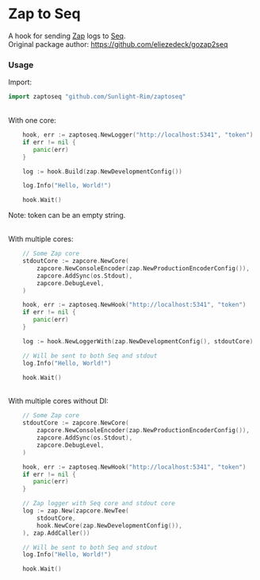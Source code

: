 # Zap to Seq

A hook for sending [Zap](https://pkg.go.dev/go.uber.org/zap) logs to [Seq](https://datalust.co/seq). \
Original package author: https://github.com/eliezedeck/gozap2seq

### Usage

Import:
```go
import zaptoseq "github.com/Sunlight-Rim/zaptoseq"
```
\
With one core:
```go
    hook, err := zaptoseq.NewLogger("http://localhost:5341", "token")
    if err != nil {
   	   panic(err)
    }

    log := hook.Build(zap.NewDevelopmentConfig())

    log.Info("Hello, World!")

    hook.Wait()
```
Note: token can be an empty string.

\
With multiple cores:
```go
    // Some Zap core
    stdoutCore := zapcore.NewCore(
        zapcore.NewConsoleEncoder(zap.NewProductionEncoderConfig()),
        zapcore.AddSync(os.Stdout),
        zapcore.DebugLevel,
    )

    hook, err := zaptoseq.NewHook("http://localhost:5341", "token")
    if err != nil {
   	   panic(err)
    }

    log := hook.NewLoggerWith(zap.NewDevelopmentConfig(), stdoutCore)

    // Will be sent to both Seq and stdout
    log.Info("Hello, World!")

    hook.Wait()
```
\
With multiple cores without DI:
```go
    // Some Zap core
    stdoutCore := zapcore.NewCore(
        zapcore.NewConsoleEncoder(zap.NewProductionEncoderConfig()),
        zapcore.AddSync(os.Stdout),
        zapcore.DebugLevel,
    )

    hook, err := zaptoseq.NewHook("http://localhost:5341", "token")
    if err != nil {
   	   panic(err)
    }

    // Zap logger with Seq core and stdout core
    log := zap.New(zapcore.NewTee(
        stdoutCore,
        hook.NewCore(zap.NewDevelopmentConfig()),
    ), zap.AddCaller())

    // Will be sent to both Seq and stdout
    log.Info("Hello, World!")

    hook.Wait()
```